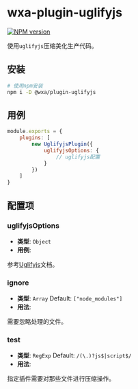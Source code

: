 # wxa-plugin-uglifyjs
[![NPM version](https://img.shields.io/npm/v/@wxa/plugin-uglifyjs/next.svg)](https://www.npmjs.com/package/@wxa/plugin-uglifyjs)

使用`uglifyjs`压缩美化生产代码。

## 安装
``` bash
# 使用npm安装
npm i -D @wxa/plugin-uglifyjs
```

## 用例
```javascript
module.exports = {
    plugins: [
        new UglifyjsPlugin({
            uglifyjsOptions: {
                // uglifyjs配置
            }
        })
    ]
}
```

## 配置项
### uglifyjsOptions
- **类型**: `Object`
- **用例**:

参考[Uglifyjs](https://github.com/mishoo/UglifyJS2)文档。

### ignore
- **类型**: `Array` Default: `["node_modules"]`
- **用法**:

需要忽略处理的文件。

### test
- **类型**: `RegExp` Default: `/(\.)?js$|script$/`
- **用法**:

指定插件需要对那些文件进行压缩操作。